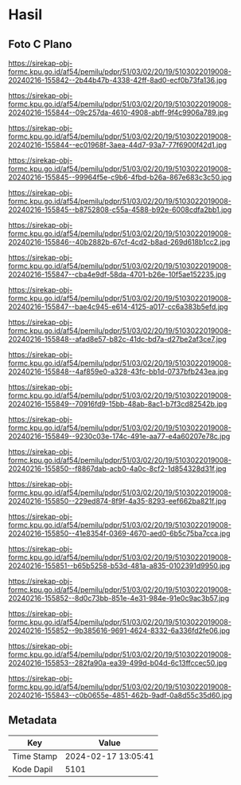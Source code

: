 # Hasil

## Foto C Plano

https://sirekap-obj-formc.kpu.go.id/af54/pemilu/pdpr/51/03/02/20/19/5103022019008-20240216-155842--2b44b47b-4338-42ff-8ad0-ecf0b73fa136.jpg

https://sirekap-obj-formc.kpu.go.id/af54/pemilu/pdpr/51/03/02/20/19/5103022019008-20240216-155844--09c257da-4610-4908-abff-9f4c9906a789.jpg

https://sirekap-obj-formc.kpu.go.id/af54/pemilu/pdpr/51/03/02/20/19/5103022019008-20240216-155844--ec01968f-3aea-44d7-93a7-77f6900f42d1.jpg

https://sirekap-obj-formc.kpu.go.id/af54/pemilu/pdpr/51/03/02/20/19/5103022019008-20240216-155845--99964f5e-c9b6-4fbd-b26a-867e683c3c50.jpg

https://sirekap-obj-formc.kpu.go.id/af54/pemilu/pdpr/51/03/02/20/19/5103022019008-20240216-155845--b8752808-c55a-4588-b92e-6008cdfa2bb1.jpg

https://sirekap-obj-formc.kpu.go.id/af54/pemilu/pdpr/51/03/02/20/19/5103022019008-20240216-155846--40b2882b-67cf-4cd2-b8ad-269d618b1cc2.jpg

https://sirekap-obj-formc.kpu.go.id/af54/pemilu/pdpr/51/03/02/20/19/5103022019008-20240216-155847--cba4e9df-58da-4701-b26e-10f5ae152235.jpg

https://sirekap-obj-formc.kpu.go.id/af54/pemilu/pdpr/51/03/02/20/19/5103022019008-20240216-155847--bae4c945-e614-4125-a017-cc6a383b5efd.jpg

https://sirekap-obj-formc.kpu.go.id/af54/pemilu/pdpr/51/03/02/20/19/5103022019008-20240216-155848--afad8e57-b82c-41dc-bd7a-d27be2af3ce7.jpg

https://sirekap-obj-formc.kpu.go.id/af54/pemilu/pdpr/51/03/02/20/19/5103022019008-20240216-155848--4af859e0-a328-43fc-bb1d-0737bfb243ea.jpg

https://sirekap-obj-formc.kpu.go.id/af54/pemilu/pdpr/51/03/02/20/19/5103022019008-20240216-155849--70916fd9-15bb-48ab-8ac1-b7f3cd82542b.jpg

https://sirekap-obj-formc.kpu.go.id/af54/pemilu/pdpr/51/03/02/20/19/5103022019008-20240216-155849--9230c03e-174c-491e-aa77-e4a60207e78c.jpg

https://sirekap-obj-formc.kpu.go.id/af54/pemilu/pdpr/51/03/02/20/19/5103022019008-20240216-155850--f8867dab-acb0-4a0c-8cf2-1d854328d31f.jpg

https://sirekap-obj-formc.kpu.go.id/af54/pemilu/pdpr/51/03/02/20/19/5103022019008-20240216-155850--229ed874-8f9f-4a35-8293-eef662ba821f.jpg

https://sirekap-obj-formc.kpu.go.id/af54/pemilu/pdpr/51/03/02/20/19/5103022019008-20240216-155850--41e8354f-0369-4670-aed0-6b5c75ba7cca.jpg

https://sirekap-obj-formc.kpu.go.id/af54/pemilu/pdpr/51/03/02/20/19/5103022019008-20240216-155851--b65b5258-b53d-481a-a835-0102391d9950.jpg

https://sirekap-obj-formc.kpu.go.id/af54/pemilu/pdpr/51/03/02/20/19/5103022019008-20240216-155852--8d0c73bb-851e-4e31-984e-91e0c9ac3b57.jpg

https://sirekap-obj-formc.kpu.go.id/af54/pemilu/pdpr/51/03/02/20/19/5103022019008-20240216-155852--9b385616-9691-4624-8332-6a336fd2fe06.jpg

https://sirekap-obj-formc.kpu.go.id/af54/pemilu/pdpr/51/03/02/20/19/5103022019008-20240216-155853--282fa90a-ea39-499d-b04d-6c13ffccec50.jpg

https://sirekap-obj-formc.kpu.go.id/af54/pemilu/pdpr/51/03/02/20/19/5103022019008-20240216-155843--c0b0655e-4851-462b-9adf-0a8d55c35d60.jpg


## Metadata

| Key        | Value               |
| ---------- | ------------------- |
| Time Stamp | 2024-02-17 13:05:41 |
| Kode Dapil | 5101                |



